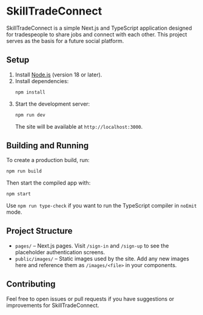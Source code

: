 # SkillTradeConnect

SkillTradeConnect is a simple Next.js and TypeScript application designed for tradespeople to share jobs and connect with each other. This project serves as the basis for a future social platform.

## Setup

1. Install [Node.js](https://nodejs.org/) (version 18 or later).
2. Install dependencies:
   ```bash
   npm install
   ```
3. Start the development server:
   ```bash
   npm run dev
   ```
   The site will be available at `http://localhost:3000`.

## Building and Running

To create a production build, run:

```bash
npm run build
```

Then start the compiled app with:

```bash
npm start
```

Use `npm run type-check` if you want to run the TypeScript compiler in `noEmit` mode.

## Project Structure

- `pages/` – Next.js pages. Visit `/sign-in` and `/sign-up` to see the placeholder authentication screens.
- `public/images/` – Static images used by the site. Add any new images here and reference them as `/images/<file>` in your components.

## Contributing

Feel free to open issues or pull requests if you have suggestions or improvements for SkillTradeConnect.
